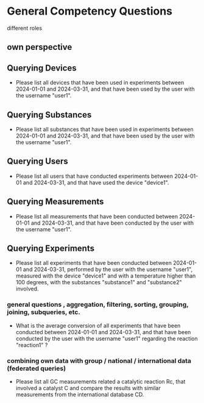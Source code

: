 # General Competency Questions

different roles

## own perspective

## Querying Devices

- Please list all devices that have been used in experiments between 2024-01-01 and 2024-03-31, and that have been used by the user with the username "user1".

## Querying Substances

- Please list all substances that have been used in experiments between 2024-01-01 and 2024-03-31, and that have been used by the user with the username "user1".

## Querying Users

- Please list all users that have conducted experiments between 2024-01-01 and 2024-03-31, and that have used the device "device1".

## Querying Measurements

- Please list all measurements that have been conducted between 2024-01-01 and 2024-03-31, and that have been conducted by the user with the username "user1".


## Querying Experiments

- Please list all experiments that have been conducted between 2024-01-01 and 2024-03-31, performed by the user with the username "user1", measured with the device "device1" and with a temperature higher than 100 degrees, with the substances "substance1" and "substance2" involved.


### general questions , aggregation, filtering, sorting, grouping, joining, subqueries, etc.

- What is the average conversion of all experiments that have been conducted between 2024-01-01 and 2024-03-31, and that have been conducted by the user with the username "user1" regarding the reaction "reaction1" ?

### combining own data with group / national / international data (federated queries)

- Please list all GC measurements related a catalytic reaction Rc, that involved a catalyst C and compare the results with similar measurements from the international database CD. 

